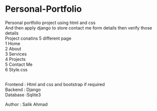 # Personal-Portfolio
Personal portfolio project using html and css <br>And then apply django to store contact me form details then verify those details
<br>Project conatins 5 different page 
<br>1 Home
<br>2 About
<br>3 Services
<br>4 Projects
<br>5 Contact Me
<br>6 Style.css




<br> 
Frontend : Html and css and bootstrap if required <br>
Backend : Django <br>
Database :Sqlite3 <br>

Author : Salik Ahmad


